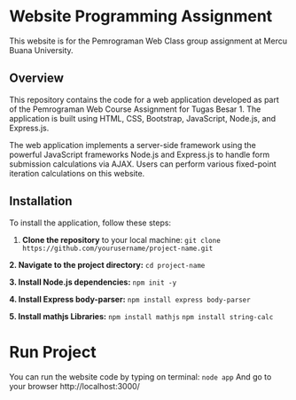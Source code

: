 # Website Programming Assignment

This website is for the Pemrograman Web Class group assignment at Mercu Buana University.

## Overview

This repository contains the code for a web application developed as part of the Pemrograman Web Course Assignment for Tugas Besar 1. The application is built using HTML, CSS, Bootstrap, JavaScript, Node.js, and Express.js.

The web application implements a server-side framework using the powerful JavaScript frameworks Node.js and Express.js to handle form submission calculations via AJAX. Users can perform various fixed-point iteration calculations on this website.

## Installation
To install the application, follow these steps:

1. **Clone the repository** to your local machine: ```git clone https://github.com/yourusername/project-name.git```

**2. Navigate to the project directory:**
```cd project-name```

**3. Install Node.js dependencies:**
```npm init -y```

**4. Install Express body-parser:**
```npm install express body-parser```

**5. Install mathjs Libraries:**
```npm install mathjs```
```npm install string-calc```

# Run Project
You can run the website code by typing on terminal:
```node app```
And go to your browser http://localhost:3000/



